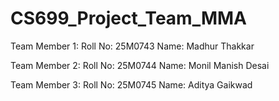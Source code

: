 # CS699_Project_Team_MMA

Team Member 1:
Roll No: 25M0743
Name: Madhur Thakkar

Team Member 2:
Roll No: 25M0744
Name: Monil Manish Desai
 
Team Member 3:
Roll No: 25M0745
Name: Aditya Gaikwad
